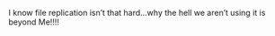 <!--
id: 164669210
link: http://kevinisom.info/post/164669210/i-know-file-replication-isnt-that-hard-why-the
slug: i-know-file-replication-isnt-that-hard-why-the
date: Mon Aug 17 2009 17:46:18 GMT+1200 (NZST)
raw: {"blog_name":"kevinisom","id":164669210,"post_url":"http://kevinisom.info/post/164669210/i-know-file-replication-isnt-that-hard-why-the","slug":"i-know-file-replication-isnt-that-hard-why-the","type":"text","date":"2009-08-17 05:46:18 GMT","timestamp":1250487978,"state":"published","format":"html","reblog_key":"STHiTAN2","tags":[],"short_url":"http://tmblr.co/Zw68Yy9qASQ","highlighted":[],"feed_item":"http://twitter.com/kev_nz/statuses/3355837412","from_feed_id":"650289","note_count":0,"title":null,"body":"<p>I know file replication isn&#8217;t that hard&#8230;why the hell we aren&#8217;t using it is beyond Me!!!!</p>"}
publish: 2009-08-017
tags: 
title: null
-->


I know file replication isn’t that hard…why the hell we aren’t using it
is beyond Me!!!!


